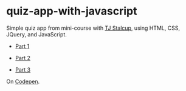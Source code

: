 # quiz-app-with-javascript

Simple quiz app from mini-course with [TJ Stalcup](https://www.youtube.com/channel/UC0zr9QBOwYB51VvM4XFf5Fg), using HTML, CSS, JQuery, and JavaScript.

* [Part 1](https://www.youtube.com/watch?v=RER32s3DCqA)

* [Part 2](https://www.youtube.com/watch?v=WfRGHgGEVFQ)

* [Part 3](https://www.youtube.com/watch?v=P8MXC89ktEY)

On [Codepen](https://codepen.io/andyprickett/pen/RYOOpx).
